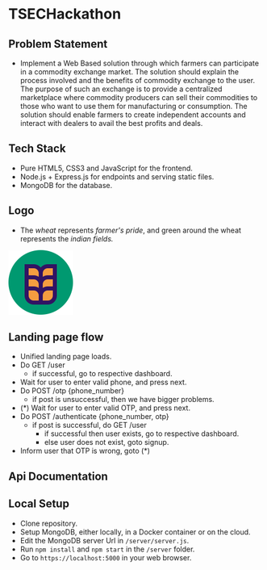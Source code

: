 # TSECHackathon

## Problem Statement
- Implement a Web Based solution through which farmers can participate in a commodity exchange market. The solution should explain the process involved and the benefits of commodity exchange to the user.
The purpose of such an exchange is to provide a centralized marketplace where commodity producers can sell their commodities to those who want to use them for manufacturing or consumption.
The solution should enable farmers to create independent accounts and interact with dealers to avail the best profits and deals.

## Tech Stack
- Pure HTML5, CSS3 and JavaScript for the frontend.
- Node.js + Express.js for endpoints and serving static files.
- MongoDB for the database.

## Logo
* The *wheat* represents *farmer's pride*, and green around the wheat represents the *indian fields.*
<img src = "frontend/logo.svg" alt = "Logo of a bushel of wheat, in a green circle" width = "128" height = "128" />

## Landing page flow
- Unified landing page loads.
- Do GET /user
	- if successful, go to respective dashboard.
- Wait for user to enter valid phone, and press next.
- Do POST /otp {phone_number}
	- if post is unsuccessful, then we have bigger problems.
- (*) Wait for user to enter valid OTP, and press next.
- Do POST /authenticate {phone_number, otp}
	- if post is successful, do GET /user
		- if successful then user exists, go to respective dashboard.
		- else user does not exist, goto signup.
- Inform user that OTP is wrong, goto (*)

## Api Documentation


## Local Setup
- Clone repository.
- Setup MongoDB, either locally, in a Docker container or on the cloud.
- Edit the MongoDB server Url in `/server/server.js`.
- Run `npm install` and `npm start` in the `/server` folder.
- Go to `https://localhost:5000` in your web browser.
